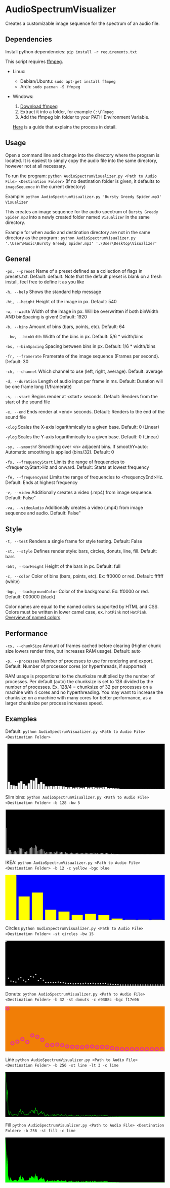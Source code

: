 # AudioSpectrumVisualizer

Creates a customizable image sequence for the spectrum of an audio file.



## Dependencies

Install python dependencies: `pip install -r requirements.txt`

This script requires [ffmpeg](https://ffmpeg.org/download.html).

  - Linux:
    - Debian/Ubuntu: `sudo apt-get install ffmpeg`
    - Arch: `sudo pacman -S ffmpeg`
  - Windows:
    1. [Download ffmpeg](https://ffmpeg.org/download.html)
    2. Extract it into a folder, for example `C:\FFmpeg`
    3. Add the ffmpeg bin folder to your PATH Environment Variable.
    
    [Here](https://www.thewindowsclub.com/how-to-install-ffmpeg-on-windows-10) is a guide that explains the process in detail.

## Usage

Open a command line and change into the directory where the program is located. It is easiest to simply copy the audio file into the same directory, however not at all necessary.

To run the program: `python AudioSpectrumVisualizer.py <Path to Audio File> <Destination Folder>` (If no destination folder is given, it defaults to `imageSequence` in the current directory)

Example: `python AudioSpectrumVisualizer.py 'Bursty Greedy Spider.mp3' Visualizer`

This creates an image sequence for the audio spectrum of `Bursty Greedy Spider.mp3` into a newly created folder named `Visualizer` in the same directory.

Example for when audio and destination directory are not in the same directory as the program : `python AudioSpectrumVisualizer.py '.\User\Music\Bursty Greedy Spider.mp3' '.\User\Desktop\Visualizer'`



## General

`-ps, --preset` Name of a preset defined as a collection of flags in presets.txt. Default: default. Note that the default preset is blank on a fresh install, feel free to define it as you like

`-h, --help` Shows the standard help message

`-ht, --height` Height of the image in px. Default: 540

`-w, --width` Width of the image in px. Will be overwritten if both binWidth AND binSpacing is given! Default: 1920

`-b, --bins` Amount of bins (bars, points, etc). Default: 64

` -bw, --binWidth` Width of the bins in px. Default: 5/6 * width/bins

`-bs, --binSpacing` Spacing between bins in px. Default: 1/6 * width/bins

`-fr, --framerate` Framerate of the image sequence (Frames per second). Default: 30

`-ch, --channel` Which channel to use (left, right, average). Default: average

`-d, --duration` Length of audio input per frame in ms. Default: Duration will be one frame long (1/framerate)

`-s, --start` Begins render at \<start> seconds. Default: Renders from the start of the sound file

`-e, --end` Ends render at \<end> seconds. Default: Renders to the end of the sound file

`-xlog` Scales the X-axis logarithmically to a given base. Default: 0 (Linear)

`-ylog` Scales the Y-axis logarithmically to a given base. Default: 0 (Linear)

`-sy, --smoothY` Smoothing over \<n> adjacent bins. If smoothY=auto: Automatic smoothing is applied (bins/32). Default: 0

`-fs, --frequencyStart` Limits the range of frequencies to \<frequencyStart>Hz and onward. Default: Starts at lowest frequency

`-fe, --frequencyEnd` Limits the range of frequencies to \<frequencyEnd>Hz. Default: Ends at highest frequency

`-v, --video` Additionally creates a video (.mp4) from image sequence. Default: False"

`-va, --videoAudio` Additionally creates a video (.mp4) from image sequence and audio. Default: False"



## Style

`-t, --test` Renders a single frame for style testing. Default: False

`-st, --style` Defines render style: bars, circles, donuts, line, fill. Default: bars

`-bht, --barHeight` Height of the bars in px. Default: full

`-c, --color` Color of bins (bars, points, etc). Ex: ff0000 or red. Default: ffffff (white)

`-bgc, --backgroundColor` Color of the background. Ex: ff0000 or red. Default: 000000 (black)

Color names are equal to the named colors supported by HTML and CSS. Colors must be written in lower camel case, ex. `hotPink` not `HotPink`. [Overview of named colors](https://htmlcolorcodes.com/color-names/).



## Performance

`-cs, --chunkSize` Amount of frames cached before clearing (Higher chunk size lowers render time, but increases RAM usage). Default: auto

`-p, --processes` Number of processes to use for rendering and export. Default: Number of processor cores (or hyperthreads, if supported)

RAM usage is proportional to the chunksize multiplied by the number of processes. Per default (auto) the chunksize is set to 128 divided by the number of processes. Ex. 128/4 = chunksize of 32 per processes on a machine with 4 cores and no hyperthreading. You may want to increase the chunksize on a machine with many cores for better performance, as a larger chunksize per process increases speed.



## Examples

Default: `python AudioSpectrumVisualizer.py <Path to Audio File> <Destination Folder>`

<img src="screenshots/default.png" alt="default" style="zoom: 50%;" />

Slim bins: `python AudioSpectrumVisualizer.py <Path to Audio File> <Destination Folder> -b 128 -bw 5`

<img src="screenshots/slimBins.png" alt="default" style="zoom: 50%;" />

IKEA: `python AudioSpectrumVisualizer.py <Path to Audio File> <Destination Folder> -b 12 -c yellow -bgc blue`

<img src="screenshots/ikea.png" alt="default" style="zoom: 50%;" />

Circles `python AudioSpectrumVisualizer.py <Path to Audio File> <Destination Folder> -st circles -bw 15`

<img src="screenshots/circles.png" alt="default" style="zoom: 50%;" />

Donuts: `python AudioSpectrumVisualizer.py <Path to Audio File> <Destination Folder> -b 32 -st donuts -c e9388c -bgc f17e06`

<img src="screenshots/donuts.png" alt="default" style="zoom: 50%;" />

Line `python AudioSpectrumVisualizer.py <Path to Audio File> <Destination Folder> -b 256 -st line -lt 3 -c lime`

<img src="screenshots/line.png" alt="default" style="zoom: 50%;" />

Fill `python AudioSpectrumVisualizer.py <Path to Audio File> <Destination Folder> -b 256 -st fill -c lime`

<img src="screenshots/fill.png" alt="default" style="zoom: 50%;" />